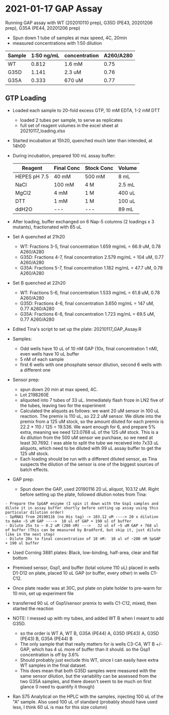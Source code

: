 # 2021-01-17 GAP Assay

Running GAP assay with WT (202010110 prep), G35D (PE43, 20201206 prep), G35A (PE44, 20201206 prep)

- Spun down 1 tube of samples at max speed, 4C, 20min
- measured concentrations with 1:50 dilution

Sample | 1:50 ng/mL | concentration | A260/A280 |
---- | --- | --- | --- | 
WT   | 0.812 | 1.6 mM | 0.75 |
G35D | 1.141 | 2.3 uM | 0.76 |
G35A | 0.333 | 670 uM | 0.77 |

## GTP Loading

- Loaded each sample to 20-fold excess GTP, 10 mM EDTA, 1-2 mM DTT
    - loaded 2 tubes per sample, to serve as replicates
    - full set of reagent volumes in the excel sheet at 20210117_loading.xlsx
- Started incubation at 15h20, quenched much later than intended, at 14h00
- During incubation, prepared 100 mL assay buffer:
    
    Reagent      | Final Conc | Stock Conc | Volume  | 
    ------------ | ---------- | ---------- | ------- | 
    HEPES pH 7.5 | 40 mM      | 500 mM     | 8 mL    | 
    NaCl         | 100 mM     | 4 M        | 2.5 mL  |
    MgCl2        | 4 mM       | 1 M        | 400 uL  | 
    DTT          | 1 mM       | 1 M        | 100 uL  |
    ddH2O        | ---        | ---        | 89 mL   |


- After loading, buffer exchanged on 6 Nap-5 columns (2 loadings x 3 mutants), fractionated with 65 uL
- Set A quenched at 21h20
    - WT: Fractions 3-5, final concentration 1.659 mg/mL = 66.9 uM, 0.78 A260/A280
    - G35D: Fractions 4-7, final concentration 2.579 mg/mL = 104 uM, 0.77 A260/A280
    - G35A: Fractions 5-7, final concentration 1.182 mg/mL = 47.7 uM, 0.78 A260/A280
- Set B quenched at 22h20
    - WT: Fractions 5-6, final concentration 1.533 mg/mL = 61.8 uM, 0.78 A260/A280
    - G35D: Fractions 4-6, final concentration 3.650 mg/mL = 147 uM, 0.77 A260/A280
    - G35A: Fractions 6-8, final concentration 1.723 mg/mL = 69.5 uM, 0.77 A260/A280

- Edited Tina's script to set up the plate: 20210117_GAP_Assay.R
- Samples:
    - Odd wells have 10 uL of 10 nM GAP (10x, final concentration 1 nM), even wells have 10 uL buffer
    - 5 nM of each sample
    - first 6 wells with one phosphate sensor dilution, second 6 wells with a different one


- Sensor prep:
    - spun down 20 min at max speed, 4C.
    - Lot 2198260E
    - aliquoted into 7 tubes of 33 uL. Immediately flash froze in LN2 five of the tubes, leaving two for the experiment
    - Calculated the aliquots as follows: we want 20 uM sensor in 100 uL reaction. The premix is 110 uL, so 22.2 uM sensor. We dilute into the premix from a 125 uM stock, so the amount diluted for each premix is 22.2 * 110 / 125 = 19.536. We want enough for 6, and prepare 5% extra, meaning we need 123.0768 uL of the 125 uM stock. This is a 4x dilution from the 500 uM sensor we purchase, so we need at least 30.7692. I was able to split the tube we received into 7x33 uL aliquots, which need to be diluted with 99 uL assay buffer to get the 125 uM stock.
    - Each loading should be run with a different diluted sensor, as Tina suspects the dilution of the sensor is one of the biggest sources of batch effects. 


- GAP prep:
    - Spun down the GAP, used 20190116 20 uL aliquot, 103.12 uM. Right before setting up the plate, followed dilution notes from Tina:

```{note}
- Prepare the SpGAP enzyme (I spin it down with the Gsp1 samples and dilute it in assay buffer shortly before setting up assay using this particular dilution order)
- SpRNA1 from 20190116 (no His tag) -> 103.12 uM ----> 20 x dilution to make ~5 uM GAP ---->  10 ul of GAP + 190 ul of buffer
- Dilute 25x to ~ 0.2 uM (200 nM) --->   32 ul of ~5 uM GAP + 768 ul of buffer (This can be measured by Bradford, but skip it, just dilute like in the next step)
- Dilute 20x to final concentration of 10 nM:  10 ul of ~200 nM SpGAP + 190 ul buffer
```

- Used Corning 3881 plates: Black, low-binding, half-area, clear and flat bottom
- Premixed sensor, Gsp1, and buffer (total volume 110 uL) placed in wells D1-D12 on plate, placed 10 uL GAP (or buffer, every other) in wells C1-C12.
- Once plate reader was at 30C, put plate on plate holder to pre-warm for 10 min, set up experiment file
- transferred 90 uL of Gsp1/sensor premix to wells C1-C12, mixed, then started the reaction
- NOTE: I messed up with my tubes, and added WT B when I meant to add G35D.
    - so the order is WT A, WT B, G35A (PE44) A, G35D (PE43) A, G35D (PE43) B, G35A (PE44) B
    - The only sample that that really matters for is wells C3-C4, WT B +/- GAP, which has 4 uL more of buffer than it should. so the Gsp1 concentration is off by 3.6%
    - Should probably just exclude this WT, since I can easily have extra WT samples in the final dataset.
    - This does mean that both G35D samples were measured with the same sensor dilution, but the variability can be assessed from the two G35A samples, and there doesn't seem to be much on first glance (I need to quantify it though)

- Ran S75 Analytical on the HPLC with the samples, injecting 100 uL of the "A" sample. Also used 100 uL of standard (probably should have used less, I think 60 uL is max for this size column)